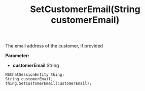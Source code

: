 ﻿---
uid: crmscript_ref_NSChatSessionEntity_SetCustomerEmail
title: SetCustomerEmail(String customerEmail)
intellisense: NSChatSessionEntity.SetCustomerEmail
keywords: NSChatSessionEntity, GetCustomerEmail
so.topic: reference
---

The email address of the customer, if provided

**Parameter:** 
 - **customerEmail** String

```crmscript
NSChatSessionEntity thing;
String customerEmail;
thing.SetCustomerEmail(customerEmail);
```


